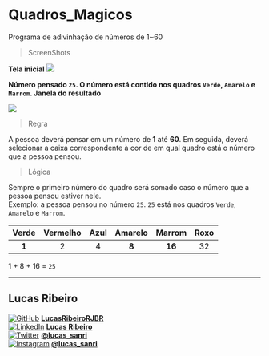 # Quadros_Magicos
Programa de adivinhação de números de 1~60

>ScreenShots

**Tela inicial**
![](https://snipboard.io/YTdGB0.jpg)

**Número pensado ```25```. O número está contido nos quadros ```Verde```, ```Amarelo``` e ```Marrom```. Janela do resultado**

![](https://snipboard.io/h0eNVU.jpg)

>Regra  

A pessoa deverá pensar em um número de **1** até **60**. Em seguida, deverá selecionar a caixa correspondente à cor de em qual quadro está o número que a pessoa pensou.

>Lógica  

Sempre o primeiro número do quadro será somado caso o número que a pessoa pensou estiver nele.  
Exemplo: a pessoa pensou no número ```25```. ```25``` está nos quadros ```Verde```, ```Amarelo``` e ```Marrom```.  

|**Verde**|Vermelho|Azul|**Amarelo**|**Marrom**|Roxo|
|:-:|:-:|:-:|:-:|:-:|:-:|
|**1**|2|4|**8**|**16**|32|

1 + 8 + 16 = ```25```

---
## Lucas Ribeiro
[![GitHub](https://user-images.githubusercontent.com/53449579/95284130-c9631400-0833-11eb-8948-41471baf8c88.png)](https://github.com/LucasRibeiroRJBR)   [**LucasRibeiroRJBR**](https://github.com/LucasRibeiroRJBR)  
[![LinkedIn](https://user-images.githubusercontent.com/53449579/95283692-c4519500-0832-11eb-803e-75db4a3bd1ef.png)](https://www.linkedin.com/in/lucas-santos-ribeiro/)   [**Lucas Ribeiro**](https://www.linkedin.com/in/lucas-santos-ribeiro/)  
[![Twitter](https://user-images.githubusercontent.com/53449579/95283384-1219cd80-0832-11eb-8ec3-c2c44c020030.png)](https://www.twitter.com/lucas_sanri)   [**@lucas_sanri**](https://www.twitter.com/lucas_sanri)  
[![Instagram](https://user-images.githubusercontent.com/53449579/95283610-99674100-0832-11eb-86c5-fd3e71647f57.png)](https://www.instagram.com/lucas_sanri/)   [**@lucas_sanri**](https://www.instagram.com/lucas_sanri/)
